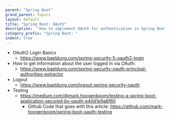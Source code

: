 ```yaml
---
parent: "Spring Boot"
grand_parent: Topics
layout: default
title: "Spring Boot: OAuth"
description:  "How to implement OAuth for authentication in Spring Boot"
category_prefix: "Spring Boot: "
indent: true
---
```



* OAuth2 Login Basics
   * <https://www.baeldung.com/spring-security-5-oauth2-login>
* How to get information about the user logged in via OAuth:
   * <https://www.baeldung.com/spring-security-oauth-principal-authorities-extractor>
* Logout 
   * <https://www.baeldung.com/logout-spring-security-oauth>
* Testing
   * <https://medium.com/@mark.hoogenboom/testing-a-spring-boot-application-secured-by-oauth-e40d1e9a6f60>
      * Github Code that goes with this article: <https://github.com/mark-hoogenboom/spring-boot-oauth-testing>
